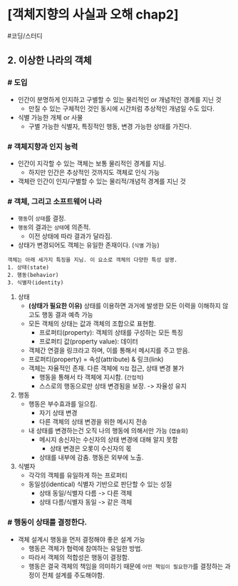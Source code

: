# [객체지향의 사실과 오해 chap2]

#코딩/스터디

## 2. 이상한 나라의 객체

### # 도입

- 인간이 분명하게 인지하고 구별할 수 있는 물리적인 or 개념적인 경계를 지닌 것
  - 만질 수 있는 구체적인 것인 동시에 시간처럼 추상적인 개념일 수도 있다.
- 식별 가능한 개체 or 사물
  - 구별 가능한 식별자, 특징적인 행동, 변경 가능한 상태를 가진다.

### # 객체지향과 인지 능력

- 인간이 지각할 수 있는 객체는 보통 물리적인 경계를 지님.
  - 하지만 인간은 추상적인 것까지도 객체로 인식 가능
- 객체란 인간이 인지/구별할 수 있는 물리적/개념적 경계를 지닌 것

### # 객체, 그리고 소프트웨어 나라

- `행동`이 `상태`를 결정.
- `행동`의 결과는 `상태`에 의존적.
  - 이전 상태에 따라 결과가 달라짐.
- 상태가 변경되어도 객체는 유일한 존재이다. (`식별` 가능)

```
객체는 아래 세가지 특징을 지님. 이 요소로 객체의 다양한 특성 설명.
1. 상태(state)
2. 행동(behavior)
3. 식별자(identity)
```

1. 상태
   - **(상태가 필요한 이유)** 상태를 이용하면 과거에 발생한 모든 이력을 이해하지 않고도 행동 결과 예측 가능
   - 모든 객체의 상태는 값과 객체의 조합으로 표현함.
     - 프로퍼티(property): 객체의 상태를 구성하는 모든 특징
     - 프로퍼티 값(property value): 데이터
   - 객체간 연결을 링크라고 하며, 이를 통해서 메시지를 주고 받음.
   - 프로퍼티(property) = 속성(attribute) & 링크(link)
   - 객체는 자율적인 존재. 다른 객체에 `직접` 접근, 상태 변경 불가
     - 행동을 통해서 타 객체에 지시함. (`간접적`)
     - 스스로의 행동으로만 상태 변경됨을 보장. -> 자율성 유지
2. 행동
   - 행동은 부수효과를 일으킴.
     - 자기 상태 변경
     - 다른 객체의 상태 변경을 위한 메시지 전송
   - 내 상태를 변경하는건 오직 나의 행동에 의해서만 가능 (`캡슐화`)
     - 메시지 송신자는 수신자의 상태 변경에 대해 알지 못함
       - 상태 변경은 오롯이 수신자의 몫
     - 상태를 내부에 감춤. 행동은 외부에 노출.
3. 식별자
   - 각각의 객체를 유일하게 하는 프로퍼티
   - 동일성(identical) 식별자 기반으로 판단할 수 있는 성질
     - 상태 동일/식별자 다름 -> 다른 객체
     - 상태 다름/식별자 동일 -> 같은 객체

### # 행동이 상태를 결정한다.

- 객체 설계시 행동을 먼저 결정해야 좋은 설계 가능
  - 행동은 객체가 협력에 참여하는 유일한 방법.
  - 따라서 객체의 적합성은 행동이 결정함.
  - 행동은 결국 객체의 책임을 의미하기 때문에 `어떤 책임이 필요한가`를 결정하는 과정이 전체 설계를 주도해야함.
